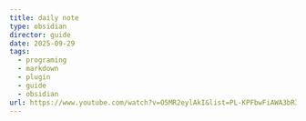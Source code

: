 ```yaml
---
title: daily note
type: obsidian
director: guide
date: 2025-09-29
tags:
  - programing
  - markdown
  - plugin
  - guide
  - obsidian
url: https://www.youtube.com/watch?v=O5MR2eylAkI&list=PL-KPFbwFiAWA3bR3QSK3w6r_XM0KRzEFl&index=8
---
```

